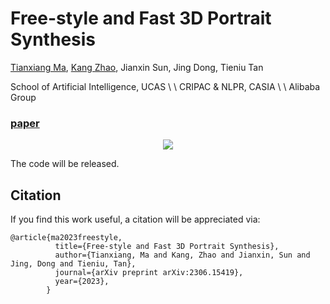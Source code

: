 # Free-style and Fast 3D Portrait Synthesis

[Tianxiang Ma](https://tianxiangma.github.io/), [Kang Zhao](https://kangzhao2.github.io/), Jianxin Sun, Jing Dong, Tieniu Tan

School of Artificial Intelligence, UCAS \ \ CRIPAC & NLPR, CASIA \ \ Alibaba Group

### [paper](https://arxiv.org/pdf/2306.15419.pdf)

<div align="center">
<img src=./assets/teaser.png>
</div>

The code will be released.


## Citation
If you find this work useful, a citation will be appreciated via:

```
@article{ma2023freestyle,
          title={Free-style and Fast 3D Portrait Synthesis}, 
          author={Tianxiang, Ma and Kang, Zhao and Jianxin, Sun and Jing, Dong and Tieniu, Tan},
          journal={arXiv preprint arXiv:2306.15419},
          year={2023},
        }
```